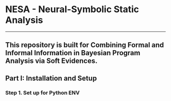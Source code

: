 # NESA - Neural-Symbolic Static Analysis

---

## This repository is built for Combining Formal and Informal Information in Bayesian Program Analysis via Soft Evidences.

## Part I: Installation and Setup

### Step 1. Set up for Python ENV
```

```